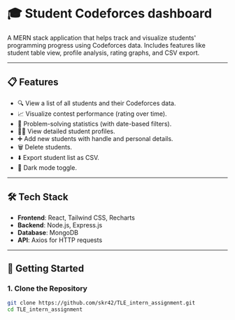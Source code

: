 # 🎓 Student Codeforces dashboard

A MERN stack application that helps track and visualize students' programming progress using Codeforces data. Includes features like student table view, profile analysis, rating graphs, and CSV export.

---

## 📋 Features

- 🔍 View a list of all students and their Codeforces data.
- 📈 Visualize contest performance (rating over time).
- 🧮 Problem-solving statistics (with date-based filters).
- 🧑‍💻 View detailed student profiles.
- ➕ Add new students with handle and personal details.
- 🗑️ Delete students.
- ⬇️ Export student list as CSV.
- 🌙 Dark mode toggle.

---

## 🛠 Tech Stack

- **Frontend**: React, Tailwind CSS, Recharts
- **Backend**: Node.js, Express.js
- **Database**: MongoDB
- **API**: Axios for HTTP requests

---

## 🚀 Getting Started

### 1. Clone the Repository

```bash
git clone https://github.com/skr42/TLE_intern_assignment.git
cd TLE_intern_assignment
